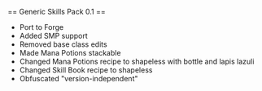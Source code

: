 == Generic Skills Pack 0.1 ==
* Port to Forge
* Added SMP support
* Removed base class edits
* Made Mana Potions stackable
* Changed Mana Potions recipe to shapeless with bottle and lapis lazuli
* Changed Skill Book recipe to shapeless
* Obfuscated "version-independent"